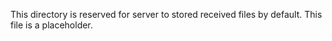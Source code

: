 This directory is reserved for server to stored received files by default. This file is a placeholder.
